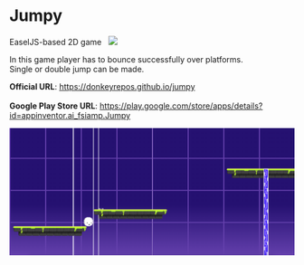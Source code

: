 # Jumpy
EaselJS-based 2D game &nbsp;&nbsp;[<img src="https://www.paypalobjects.com/en_US/i/btn/btn_donate_LG.gif">](https://www.paypal.com/cgi-bin/webscr?cmd=_s-xclick&hosted_button_id=9R84YSHEMQSLC&source=url)

In this game player has to bounce successfully over platforms.<br>
Single or double jump can be made.

<b>Official URL</b>: https://donkeyrepos.github.io/jumpy<br><br>
<b>Google Play Store URL</b>: https://play.google.com/store/apps/details?id=appinventor.ai_fsiamp.Jumpy

![alt tag](https://raw.githubusercontent.com/donkeyrepos/jumpy/master/assets/screen.png)
